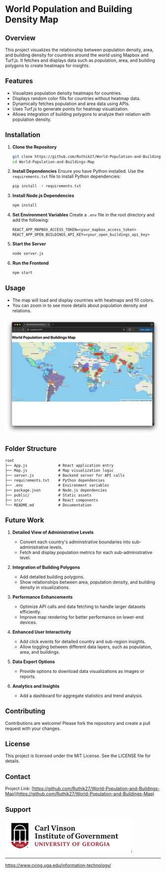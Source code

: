 # World Population and Building Density Map

## Overview
This project visualizes the relationship between population density, area, and building density for countries around the world using Mapbox and Turf.js. It fetches and displays data such as population, area, and building polygons to create heatmaps for insights.

## Features
- Visualizes population density heatmaps for countries.
- Displays random color fills for countries without heatmap data.
- Dynamically fetches population and area data using APIs.
- Uses Turf.js to generate points for heatmap visualization.
- Allows integration of building polygons to analyze their relation with population density.

## Installation

1. **Clone the Repository**
   ```bash
   git clone https://github.com/Ruthik27/World-Population-and-Buildings-Map
   cd World-Population-and-Buildings-Map
   ```

2. **Install Dependencies**
   Ensure you have Python installed. Use the `requirements.txt` file to install Python dependencies:
   ```bash
   pip install -r requirements.txt
   ```

3. **Install Node.js Dependencies**
   ```bash
   npm install
   ```

4. **Set Environment Variables**
   Create a `.env` file in the root directory and add the following:
   ```env
   REACT_APP_MAPBOX_ACCESS_TOKEN=<your_mapbox_access_token>
   REACT_APP_OPEN_BUILDINGS_API_KEY=<your_open_buildings_api_key>
   ```

5. **Start the Server**
   ```bash
   node server.js
   ```

6. **Run the Frontend**
   ```bash
   npm start
   ```

## Usage
- The map will load and display countries with heatmaps and fill colors.
- You can zoom in to see more details about population density and relations.

<img alt="image" src="imgs/Screenshot.png">

## Folder Structure
```
root
├── App.js              # React application entry
├── Map.js              # Map visualization logic
├── server.js           # Backend server for API calls
├── requirements.txt    # Python dependencies
├── .env                # Environment variables
├── package.json        # Node.js dependencies
├── public/             # Static assets
├── src/                # React components
└── README.md           # Documentation
```

## Future Work

1. **Detailed View of Administrative Levels**
   - Convert each country's administrative boundaries into sub-administrative levels.
   - Fetch and display population metrics for each sub-administrative level.

2. **Integration of Building Polygons**
   - Add detailed building polygons.
   - Show relationships between area, population density, and building density in visualizations.

3. **Performance Enhancements**
   - Optimize API calls and data fetching to handle larger datasets efficiently.
   - Improve map rendering for better performance on lower-end devices.

4. **Enhanced User Interactivity**
   - Add click events for detailed country and sub-region insights.
   - Allow toggling between different data layers, such as population, area, and buildings.

5. **Data Export Options**
   - Provide options to download data visualizations as images or reports.

6. **Analytics and Insights**
   - Add a dashboard for aggregate statistics and trend analysis.

## Contributing
Contributions are welcome! Please fork the repository and create a pull request with your changes.

## License
This project is licensed under the MIT License. See the LICENSE file for details.

## Contact

Project Link: [https://github.com/Ruthik27/World-Population-and-Buildings-Map](https://github.com/Ruthik27/World-Population-and-Buildings-Map)

## Support

<img width="410" alt="image" src="imgs/CVIOG.png">



---

https://www.cviog.uga.edu/information-technology/
